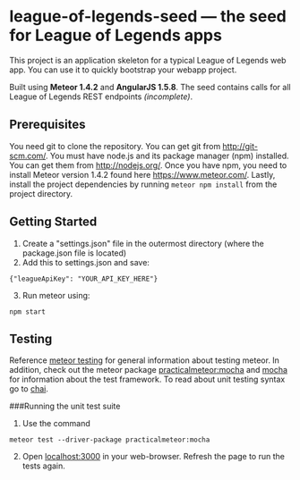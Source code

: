 # league-of-legends-seed — the seed for League of Legends apps
This project is an application skeleton for a typical League of Legends web app. You can use it to quickly bootstrap your webapp project.

Built using <b>Meteor 1.4.2</b> and <b>AngularJS 1.5.8</b>. The seed contains calls for all League of Legends REST endpoints <i>(incomplete)</i>.

## Prerequisites
You need git to clone the repository. You can get git from http://git-scm.com/. You must have node.js and its package manager (npm) installed. You can get them from http://nodejs.org/. Once you have npm, you need to install Meteor version 1.4.2 found here https://www.meteor.com/. Lastly, install the project dependencies by running `meteor npm install` from the project directory.

## Getting Started
1. Create a "settings.json" file in the outermost directory (where the package.json file is located)
2. Add this to settings.json and save: 
  ```
  {"leagueApiKey": "YOUR_API_KEY_HERE"}
  ```
3. Run meteor using:
  ```
  npm start
  ```

## Testing
Reference [meteor testing](https://guide.meteor.com/testing.html) for general information about testing meteor. In addition, check out the meteor package [practicalmeteor:mocha](https://atmospherejs.com/practicalmeteor/mocha) and [mocha](https://github.com/mochajs/mocha) for information about the test framework. To read about unit testing syntax go to [chai](http://chaijs.com/api/bdd/).

###Running the unit test suite
1. Use the command 
  ```
  meteor test --driver-package practicalmeteor:mocha
  ```
2. Open [localhost:3000](localhost:3000) in your web-browser. Refresh the page to run the tests again.
